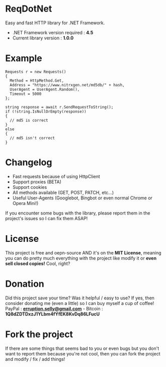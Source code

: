 # ReqDotNet
Easy and fast HTTP library for .NET Framework.

- .NET Framework version required : **4.5**
- Current library version : **1.0.0**

# Example
````
Requests r = new Requests()
{
  Method = HttpMethod.Get,
  Address = "https://www.nitrxgen.net/md5db/" + hash,
  UserAgent = UserAgent.Random(),
  Timeout = 5000
};

string response = await r.SendRequestToString();
if (!string.IsNullOrEmpty(response))
{
  // md5 is correct
}
else
{
  // md5 isn't correct
}
````

# Changelog
- Fast requests because of using HttpClient
- Support proxies (BETA)
- Support cookies
- All methods available (GET, POST, PATCH, etc...)
- Useful User-Agents (Googlebot, Bingbot or even normal Chrome or Opera Mini!)

If you encounter some bugs with the library, please report them in the project's issues so I can fix them ASAP!

# License
This project is free and oepn-source AND it's on the **MIT License**, meaning you can do pretty much everything with the project like modify it or **even sell closed copies!** Cool, right?

# Donation
Did this project save your time? Was it helpful / easy to use? If yes, then consider donating me (even a little) so I can buy myself a cup of coffee!
PayPal : **erruption.selly@gmail.com** - Bitcoin : **1Q8dZDTDxzJ1YLbm4fYfEK8KvDq86LFucU**

# Fork the project
If there are some things that seems bad to you or even bugs but you don't want to report them because you're not cool, then you can fork the project and modify / fix / add things!

